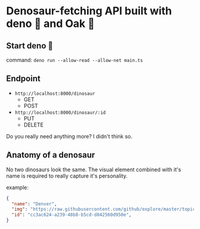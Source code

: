 # Denosaur-fetching API built with deno 🦕 and Oak 🌳

## Start deno 🚀

command: `deno run --allow-read --allow-net main.ts`

## Endpoint

* `http://localhost:8000/dinosaur`
  * GET
  * POST
* `http://localhost:8000/dinosaur/:id`
  * PUT
  * DELETE

Do you really need anything more? I didn't think so.

## Anatomy of a denosaur

No two dinosaurs look the same. The visual element combined with it's name is required to really capture it's personality.

example: 
```json
{
  "name": "Denver",
  "img": "https://raw.githubusercontent.com/github/explore/master/topics/deno/deno.png",
  "id": "cc3ac624-a239-48b8-b5cd-d842560d950e",
}
```
